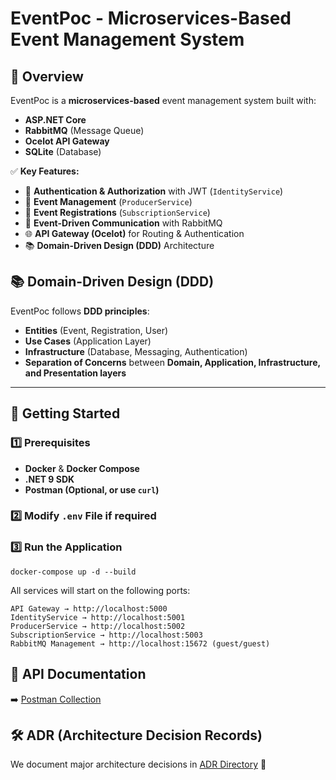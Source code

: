 # EventPoc - Microservices-Based Event Management System

## **📝 Overview**
EventPoc is a **microservices-based** event management system built with:
- **ASP.NET Core**
- **RabbitMQ** (Message Queue)
- **Ocelot API Gateway**
- **SQLite** (Database)

✅ **Key Features:**
- 🔐 **Authentication & Authorization** with JWT (`IdentityService`)
- 📅 **Event Management** (`ProducerService`)
- 📝 **Event Registrations** (`SubscriptionService`)
- 📨 **Event-Driven Communication** with RabbitMQ
- 🌐 **API Gateway (Ocelot)** for Routing & Authentication
- 📚 **Domain-Driven Design (DDD)** Architecture

## **📚 Domain-Driven Design (DDD)**
EventPoc follows **DDD principles**:
- **Entities** (Event, Registration, User)
- **Use Cases** (Application Layer)
- **Infrastructure** (Database, Messaging, Authentication)
- **Separation of Concerns** between **Domain, Application, Infrastructure, and Presentation layers**

---

## **🚀 Getting Started**
### **1️⃣ Prerequisites**
- **Docker** & **Docker Compose**
- **.NET 9 SDK**
- **Postman (Optional, or use `curl`)**

### 2️⃣ Modify `.env` File if required

### 3️⃣ Run the Application

```docker-compose up -d --build```

All services will start on the following ports:

    API Gateway → http://localhost:5000
    IdentityService → http://localhost:5001
    ProducerService → http://localhost:5002
    SubscriptionService → http://localhost:5003
    RabbitMQ Management → http://localhost:15672 (guest/guest)

## 📖 API Documentation

➡️ [Postman Collection](postman_collection.json)

## 🛠️ ADR (Architecture Decision Records)

We document major architecture decisions in [ADR Directory](ADRs) 📁
